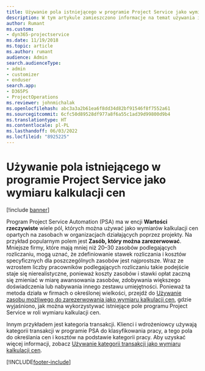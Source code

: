 ```yaml
---
title: Używanie pola istniejącego w programie Project Service jako wymiaru kalkulacji cen
description: W tym artykule zamieszczono informacje na temat używania istniejących pól programu Project Service jako wymiarów kalkulacji cen.
author: Rumant
ms.custom:
- dyn365-projectservice
ms.date: 11/19/2018
ms.topic: article
ms.author: rumant
audience: Admin
search.audienceType:
- admin
- customizer
- enduser
search.app:
- D365PS
- ProjectOperations
ms.reviewer: johnmichalak
ms.openlocfilehash: abc3a3a2b61ea6f8dd34d82bf91546f8f7552a61
ms.sourcegitcommit: 6cfc50d89528df977a8f6a55c1ad39d99800d9b4
ms.translationtype: HT
ms.contentlocale: pl-PL
ms.lasthandoff: 06/03/2022
ms.locfileid: "8925225"
---
```

# <a name="use-an-existing-field-in-project-service-as-a-pricing-dimension"></a>Używanie pola istniejącego w programie Project Service jako wymiaru kalkulacji cen

[!include [banner](../includes/psa-now-project-operations.md)]

Program Project Service Automation (PSA) ma w encji **Wartości rzeczywiste** wiele pól, których można używać jako wymiarów kalkulacji cen opartych na zasobach w organizacjach działających poprzez projekty. Na przykład popularnym polem jest **Zasób, który można zarezerwować**. Mniejsze firmy, które mają mniej niż 20–30 zasobów podlegających rozliczaniu, mogą uznać, że zdefiniowanie stawek rozliczania i kosztów specyficznych dla poszczególnych zasobów jest najprostsze. Wraz ze wzrostem liczby pracowników podlegających rozliczaniu takie podejście staje się nierealistyczne, ponieważ koszty zasobów i stawki opłat zaczną się zmieniać w miarę awansowania zasobów, zdobywania większego doświadczenia lub nabywania innego zestawu umiejętności. Ponieważ ta metoda działa w firmach o określonej wielkości, przejdź do [Używanie zasobu możliwego do zarezerwowania jako wymiaru kalkulacji cen](bookable-resource-pricing-dimension.md), gdzie wyjaśniono, jak można wykorzystywać istniejące pole programu Project Service w roli wymiaru kalkulacji cen.

Innym przykładem jest kategoria transakcji. Klienci i wdrożeniowcy używają kategorii transakcji w programie PSA do klasyfikowania pracy, a tego pola do określania cen i kosztów na podstawie kategorii pracy. Aby uzyskać więcej informacji, zobacz [Używanie kategorii transakcji jako wymiaru kalkulacji cen](transaction-category-pricing-dimension.md).


[!INCLUDE[footer-include](../includes/footer-banner.md)]
